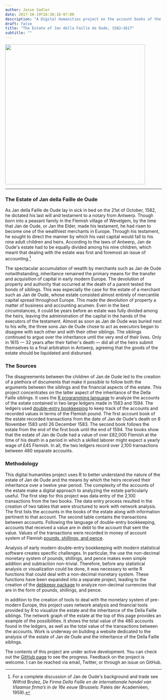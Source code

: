 ```yaml
---
author: Jesse Sadler
date: 2017-10-19T16:38:18-07:00
description: "A Digital Humanities project on the account books of the estate of an early modern merchant using R"
draft: false
title: "The Estate of Jan della Faille de Oude, 1582–1617"
subtitle: ""
---
```


<img src="/img/jdo-estate-overview.png" height="450" />

<!--more-->

- - -

### The Estate of Jan della Faille de Oude
As Jan della Faille de Oude lay in sick in bed on the 21st of October, 1582, he dictated his last will and testament to a notary from Antwerp. Though born into a peasant family in the Flemish village of Wevelgem, by the time that Jan de Oude, or Jan the Elder, made his testament, he had risen to become one of the wealthiest merchants in Europe. Through his testament, he sought to direct the manner by which his vast capital would fall to his nine adult children and heirs. According to the laws of Antwerp, Jan de Oude's estate had to be equally divided among his nine children, which meant that dealing with the estate was first and foremost an issue of accounting.[^1]

The spectacular accumulation of wealth by merchants such as Jan de Oude notwithstanding, inheritance remained the primary means for the transfer and acquisition of capital in early modern Europe. The devolution of property and authority that occurred at the death of a parent tested the bonds of siblings. This was especially the case for the estate of a merchant such as Jan de Oude, whose estate consisted almost entirely of mercantile capital spread throughout Europe. This made the devolution of property a matter of business and accounting acumen. Even in the best circumstances, it could be years before an estate was fully divided among the heirs, leaving the administration of the capital in the hands of the executors of the testament. Almost as soon as Jan de Oude was buried next to his wife, the three sons Jan de Oude chose to act as executors began to disagree with each other and with their other siblings. The siblings continued to argue over the inheritance until the very end of their lives. Only in 1615 — 32 years after their father's death — did all of the heirs submit themselves to a final arbitration in Antwerp, agreeing that the goods of the estate should be liquidated and disbursed.

### The Sources
The disagreements between the children of Jan de Oude led to the creation of a plethora of documents that make it possible to follow both the arguments between the siblings and the financial aspects of the estate. This project concentrates on the latter aspect of the inheritance of the Della Faille siblings. It uses the [R programming language](https://www.r-project.org) to analyze the accounts of the estate contained in two large ledgers made in 1583 and 1594. The ledgers used [double-entry bookkeeping](https://en.wikipedia.org/wiki/Double-entry_bookkeeping_system) to keep track of the accounts and recorded values in terms of the Flemish pound. The first account book of the estate recorded transactions from the date of Jan de Oude's death on 8 November 1583 until 26 December 1583. The second book follows the estate from the end of the first book until the end of 1594. The books show that the estate of Jan de Oude had a value of over £82,000 Flemish at the time of his death in a period in which a skilled laborer might expect a yearly wage of £45 Flemish. In all, the two ledgers record over 2,100 transactions between 480 separate accounts.

### Methodology
This digital humanities project uses R to better understand the nature of the estate of Jan de Oude and the means by which the heirs received their inheritance over a twelve year period. The complexity of the accounts of the estate make a digital approach to analyzing the estate particularly useful. The first step for this project was data entry of the 2,100 transactions from the two books. The data entry process resulted in the creation of two tables that were structured to work with network analysis. The first lists the accounts in the books of the estate along with information pertinent to that account. The second table contains the transactions between accounts. Following the language of double-entry bookkeeping, accounts that received a value are in debt to the account that sent the value. Values of the transactions were recorded in money of account system of Flemish [pounds, shillings, and pence](https://en.wikipedia.org/wiki/£sd).

Analysis of early modern double-entry bookkeeping with modern statistical software creates specific challenges. In particular, the use the non-decimal monetary system of pounds, shillings, and pence makes even simple addition and subtraction non-trivial. Therefore, before any statistical analysis or visualization could be done, it was necessary to write R functions that could deal with a non-decimal monetary system. These functions have been expanded into a separate project, leading to the creation of the [debkeepr package](http://jessesadler.github.io/debkeepr/) to analyze non-decimal currencies that are in the form of pounds, shillings, and pence.

In addition to the creation of tools to deal with the monetary system of pre-modern Europe, this project uses network analysis and financial tools provided by R to visualize the estate and the inheritance of the Della Faille siblings. The network graph of the estate at the top of this page provides an example of the possibilities. It shows the total value of the 480 accounts found in the ledgers, as well as the total value of the transactions between the accounts. Work is underway on building a website dedicated to the analysis of the estate of Jan de Oude and the inheritance of the Della Faille siblings.

The contents of this project are under active development. You can check out the [GitHub page](https://github.com/jessesadler/jdo-sterfhuis) to see the progress. Feedback on the project is welcome. I can be reached via email, Twitter, or through an issue on GitHub.


[^1]: For a complete discussion of Jan de Oude's background and trade see Wilfrid Brulez, *De Firma Della Faille en de internationale handel van Vlaamse firma’s in de 16e eeuw* (Brussels: Paleis der Academièen, 1959).